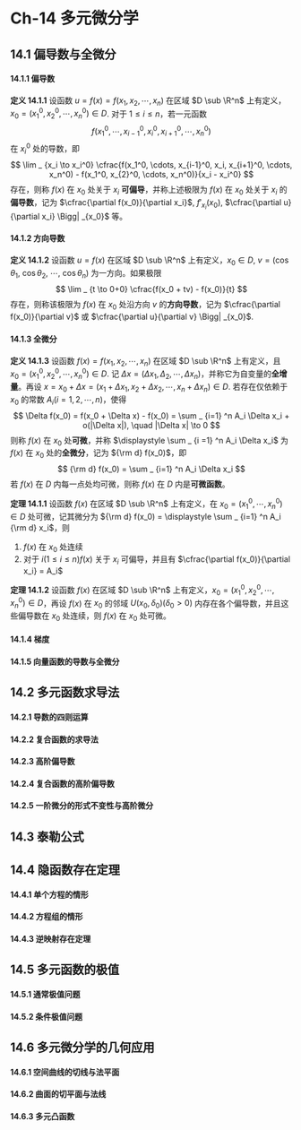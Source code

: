 # Ch-14  多元微分学

## 14.1  偏导数与全微分

#### 14.1.1  偏导数

**定义  14.1.1**    设函数 $u = f(x) = f(x_1, x_2, \cdots, x_n)$ 在区域 $D \sub \R^n$ 上有定义，$x_0 = (x_1^0, x_2^0, \cdots , x_n^0) \in D$. 对于 $1 \leq i \leq n$，若一元函数
$$
f(x_1^0, \cdots, x_{i-1}^0, x_i^0, x_{i+1}^0, \cdots, x_n^0)
$$
在 $x_i^0$ 处的导数，即
$$
\lim _ {x_i \to x_i^0} \cfrac{f(x_1^0, \cdots, x_{i-1}^0, x_i, x_{i+1}^0, \cdots, x_n^0) - f(x_1^0, x_{2}^0, \cdots, x_n^0)}{x_i - x_i^0}
$$
存在，则称 $f(x)$ 在 $x _0$ 处关于 $x_i$ **可偏导**，并称上述极限为 $f(x)$ 在 $x_0$ 处关于 $x_i$ 的**偏导数**，记为 $\cfrac{\partial f(x_0)}{\partial x_i}$, $f'_{x_i}(x_0)$, $\cfrac{\partial u}{\partial x_i} \Bigg| _{x_0}$ 等。



#### 14.1.2  方向导数

**定义  14.1.2**    设函数 $u = f(x)$ 在区域 $D \sub \R^n$ 上有定义，$x_0 \in D$, $v = (\cos \theta_1,$ $\cos \theta_2,$ $\cdots,$ $\cos \theta_n)$ 为一方向。如果极限
$$
\lim _ {t \to 0+0} \cfrac{f(x_0 + tv) - f(x_0)}{t}
$$
存在，则称该极限为 $f(x)$ 在 $x_0$ 处沿方向 $v$ 的**方向导数**，记为 $\cfrac{\partial f(x_0)}{\partial v}$ 或 $\cfrac{\partial u}{\partial v} \Bigg| _{x_0}$. 



#### 14.1.3  全微分

**定义  14.1.3**    设函数 $f(x) = f(x_1, x_2, \cdots, x_n)$ 在区域 $D \sub \R^n$ 上有定义，且 $x_0 = (x_1^0, x_2^0, \cdots, x_n^0) \in D$. 记 $\Delta x = (\Delta x_1, \Delta_2, \cdots, \Delta x_n)$，并称它为自变量的**全增量**。再设 $x = x_0 + \Delta x = (x_1 + \Delta x_1, x_2 + \Delta x_2, \cdots, x_n + \Delta x_n) \in D$. 若存在仅依赖于 $x_0$ 的常数 $A_i(i = 1,2,\cdots, n)$，使得
$$
\Delta f(x_0) = f(x_0 + \Delta x) - f(x_0) = \sum _ {i=1} ^n A_i \Delta x_i + o(|\Delta x|), \quad |\Delta x| \to 0
$$
则称 $f(x)$ 在 $x_0$ 处**可微**，并称 $\displaystyle \sum _ {i =1} ^n A_i \Delta x_i$ 为 $f(x)$ 在 $x_0$ 处的**全微分**，记为 ${\rm d} f(x_0)$，即
$$
{\rm d} f(x_0) = \sum _ {i=1} ^n A_i \Delta x_i
$$
若 $f(x)$ 在 $D$ 内每一点处均可微，则称 $f(x)$ 在 $D$ 内是**可微函数**。



**定理  14.1.1**    设函数 $f(x)$ 在区域 $D \sub \R^n$ 上有定义，在 $x_0 = (x_1^0, \cdots, x_n^0) \in D$ 处可微，记其微分为 ${\rm d} f(x_0) = \displaystyle \sum _ {i=1} ^n A_i {\rm d} x_i$，则

1. $f(x)$ 在 $x_0$ 处连续
2. 对于 $i(1 \leq i \leq n)f(x)$ 关于 $x_i$ 可偏导，并且有 $\cfrac{\partial f(x_0)}{\partial x_i} = A_i$ 



**定理  14.1.2**    设函数 $f(x)$ 在区域 $D \sub \R^n$ 上有定义，$x_0 = (x_1^0, x_2^0, \cdots, x_n^0) \in D$，再设 $f(x)$ 在 $x_0$ 的邻域 $U(x_0, \delta_0)(\delta_0 > 0)$ 内存在各个偏导数，并且这些偏导数在 $x_0$ 处连续，则 $f(x)$ 在 $x_0$ 处可微。 



#### 14.1.4  梯度





#### 14.1.5  向量函数的导数与全微分





## 14.2  多元函数求导法

#### 14.2.1  导数的四则运算



#### 14.2.2  复合函数的求导法



#### 14.2.3  高阶偏导数



#### 14.2.4  复合函数的高阶偏导数



#### 14.2.5  一阶微分的形式不变性与高阶微分





## 14.3  泰勒公式





## 14.4  隐函数存在定理

#### 14.4.1  单个方程的情形





#### 14.4.2  方程组的情形





#### 14.4.3  逆映射存在定理





## 14.5  多元函数的极值

#### 14.5.1  通常极值问题



#### 14.5.2  条件极值问题



## 14.6  多元微分学的几何应用

#### 14.6.1  空间曲线的切线与法平面



#### 14.6.2  曲面的切平面与法线



#### 14.6.3  多元凸函数

